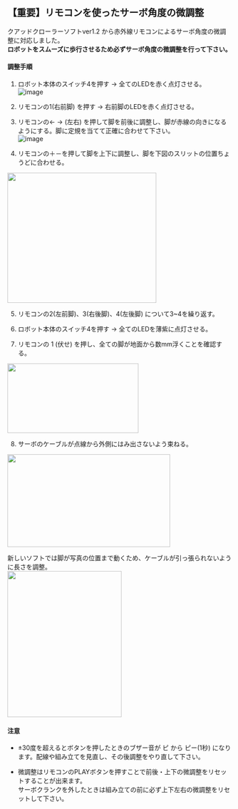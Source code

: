 ## 【重要】リモコンを使ったサーボ角度の微調整
クアッドクローラーソフトver1.2 から赤外線リモコンによるサーボ角度の微調整に対応しました。  
**ロボットをスムーズに歩行させるため必ずサーボ角度の微調整を行って下さい。**  

#### 調整手順
1. ロボット本体のスイッチ4を押す → 全てのLEDを赤く点灯させる。  
![image](https://user-images.githubusercontent.com/43091864/91678002-5523b980-eb7f-11ea-8149-05dfcd2e0d6c.png)  

2. リモコンの1(右前脚) を押す → 右前脚のLEDを赤く点灯させる。  

3. リモコンの← → (左右) を押して脚を前後に調整し、脚が赤線の向きになるようにする。脚に定規を当てて正確に合わせて下さい。  
![image](https://user-images.githubusercontent.com/43091864/91677685-6b7d4580-eb7e-11ea-8f1e-62de1b17d3cf.png)

4. リモコンの＋－を押して脚を上下に調整し、脚を下図のスリットの位置ちょうどに合わせる。  
<img src="https://user-images.githubusercontent.com/43091864/91677335-57851400-eb7d-11ea-8b3e-931ff18073d5.png" width="334" height="292" border="0" />  

5. リモコンの2(左前脚)、3(右後脚)、4(左後脚) について3~4を繰り返す。

6. ロボット本体のスイッチ4を押す → 全てのLEDを薄紫に点灯させる。 

7. リモコンの 1 (伏せ) を押し、全ての脚が地面から数mm浮くことを確認する。
<img src="https://user-images.githubusercontent.com/43091864/92335567-03c18000-f0d3-11ea-9292-3755ec897ce7.JPG" width="294" height="156" border="0" />  

8. サーボのケーブルが点線から外側にはみ出さないよう束ねる。  
<img src="https://user-images.githubusercontent.com/43091864/92335571-0623da00-f0d3-11ea-8193-08c138463dba.JPG" width="365" height="208" border="0" />  

新しいソフトでは脚が写真の位置まで動くため、ケーブルが引っ張られないように長さを調整。  
<img src="https://user-images.githubusercontent.com/43091864/92335765-0fae4180-f0d5-11ea-8063-796a38313b14.JPG" width="256" height="328" border="0" />  

#### 注意
- ±30度を超えるとボタンを押したときのブザー音が ピ から ピー(1秒) になります。配線や組み立てを見直し、その後調整をやり直して下さい。  

- 微調整はリモコンのPLAYボタンを押すことで前後・上下の微調整をリセットすることが出来ます。  
  サーボクランクを外したときは組み立ての前に必ず上下左右の微調整をリセットして下さい。  
